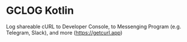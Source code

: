 # GCLOG Kotlin
Log shareable cURL to Developer Console, to Messenging Program (e.g. Telegram, Slack), and more (https://getcurl.app)
